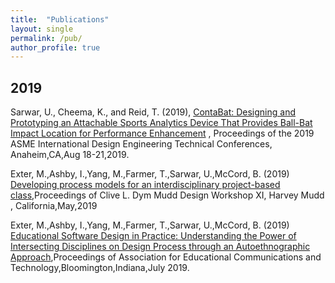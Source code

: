 ```yaml
---
title:  "Publications"
layout: single
permalink: /pub/
author_profile: true
---
```


<!--
  Minimal Mistakes Jekyll Theme 4.16.6 by Michael Rose
  Copyright 2013-2019 Michael Rose - mademistakes.com | @mmistakes
  Free for personal and commercial use under the MIT license
  https://github.com/mmistakes/minimal-mistakes/blob/master/LICENSE
-->
<html lang="en" class="no-js">
  <head>
    <meta charset="utf-8">

  <title>Publications</title>
  <meta name="description" content="publication list">
  <meta name="Umair Sarwar" content="Publications">

</head>

<body>
<h2>2019</h2>
<p style="margin-right:10px">Sarwar, U., Cheema, K., and Reid, T. (2019), <a href="/umair/assets/DTEC.pdf">ContaBat: Designing and Prototyping an Attachable Sports Analytics Device That Provides Ball-Bat Impact Location for Performance Enhancement</a> , Proceedings of the 2019 ASME International Design Engineering Technical Conferences, Anaheim,CA,Aug 18-21,2019.</p>
<p>Exter, M.,Ashby, I.,Yang, M.,Farmer, T.,Sarwar, U.,McCord, B. (2019) <a href="/umair/assets/HM.pdf">Developing process models for an interdisciplinary project-based class</a>,Proceedings of Clive L. Dym Mudd Design Workshop XI, Harvey Mudd , California,May,2019</p>
<p>Exter, M.,Ashby, I.,Yang, M.,Farmer, T.,Sarwar, U.,McCord, B. (2019) <a href="/umair/assets/HMPoster.pdf">Educational Software Design in Practice: Understanding the Power of Intersecting Disciplines on Design Process through an Autoethnographic Approach</a>,Proceedings of Association for Educational Communications and Technology,Bloomington,Indiana,July 2019.</p>
</body>
</html>
